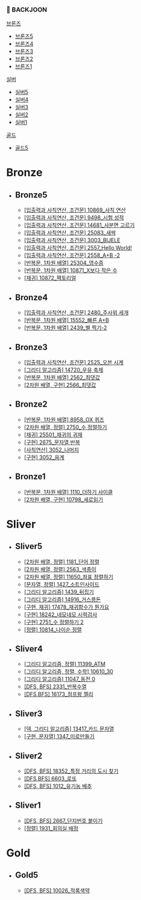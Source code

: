 ### 📌 BACKJOON

[브론즈](#bronze)
- [브론즈5](#bronze5)
- [브론즈4](#bronze4)
- [브론즈3](#bronze3)
- [브론즈2](#bronze2)
- [브론즈1](#bronze1)

[실버](#sliver)
- [실버5](#sliver5)
- [실버4](#sliver4)
- [실버3](#sliver3)
- [실버2](#sliver2)
- [실버1](#sliver1)

[골드](#gold)
- [골드5](#gold5)

# Bronze

* ## Bronze5
  * [[입출력과 사칙연산, 조건문] 10869_사칙 연산](https://github.com/Mins00oo/PythonStudy_CT/blob/main/BACKJOON/Python/B5/B5_10869_%EC%82%AC%EC%B9%99%EC%97%B0%EC%82%B0.py)
  * [[입출력과 사칙연산, 조건문] 9498_시험 성적](https://github.com/Mins00oo/PythonStudy_CT/blob/main/BACKJOON/Python/B5/B5_9498_%EC%8B%9C%ED%97%98%20%EC%84%B1%EC%A0%81.py)
  * [[입출력과 사칙연산, 조건문] 14681_사분면 고르기](https://github.com/Mins00oo/PythonStudy_CT/blob/main/BACKJOON/Python/B5/B5_14681_%EC%82%AC%EB%B6%84%EB%A9%B4%20%EA%B3%A0%EB%A5%B4%EA%B8%B0.py)
  * [[입출력과 사칙연산, 조건문] 25083_새싹](https://github.com/Mins00oo/PythonStudy_CT/blob/main/BACKJOON/Python/B5/B5_25083_%EC%83%88%EC%8B%B9.py)
  * [[입출력과 사칙연산, 조건문] 3003_BIJELE](https://github.com/Mins00oo/PythonStudy_CT/blob/main/BACKJOON/Python/B5/B5_3003_BIJELE.py)
  * [[입출력과 사칙연산, 조건문] 2557_Hello World!](https://github.com/Mins00oo/PythonStudy_CT/blob/main/BACKJOON/Python/B5/B5_2557_Hello%20World.py)
  * [[입출력과 사칙연산, 조건문] 2558_A+B -2](https://github.com/Mins00oo/PythonStudy_CT/blob/main/BACKJOON/Python/B5/B5_2558_A%2BB%20-2.py)
  * [[반복문, 1차원 배열] 25304_영수증](https://github.com/Mins00oo/PythonStudy_CT/blob/main/BACKJOON/Python/B5/B5_25304_%EC%98%81%EC%88%98%EC%A6%9D.py)
  * [[반복문, 1차원 배열] 10871_X보다 작은 수](https://github.com/Mins00oo/PythonStudy_CT/blob/main/BACKJOON/Python/B5/B5_10871_X%EB%B3%B4%EB%8B%A4%20%EC%9E%91%EC%9D%80%20%EC%88%98.py)
  * [[재귀] 10872_팩토리얼](https://github.com/Mins00oo/PythonStudy_CT/blob/main/BACKJOON/Python/B5/B5_10872_%ED%8C%A9%ED%86%A0%EB%A6%AC%EC%96%BC.py)
 * ## Bronze4
   * [[입출력과 사칙연산, 조건문] 2480_주사위 세개](https://github.com/Mins00oo/PythonStudy_CT/blob/main/BACKJOON/Python/B4/B4_2480_%EC%A3%BC%EC%82%AC%EC%9C%84%20%EC%84%B8%EA%B0%9C.py)
   * [[반복문, 1차원 배열] 15552_빠른 A+B](https://github.com/Mins00oo/PythonStudy_CT/blob/main/BACKJOON/Python/B4/B4_15552_%EB%B9%A0%EB%A5%B8%20A%2BB.py)
   * [[반복문, 1차원 배열] 2439_별 찍기-2](https://github.com/Mins00oo/PythonStudy_CT/blob/main/BACKJOON/Python/B4/B4_2439_%EB%B3%84%20%EC%B0%8D%EA%B8%B0-2.py)
 * ## Bronze3
   * [[입출력과 사칙연산, 조건문] 2525_오븐 시계](https://github.com/Mins00oo/PythonStudy_CT/blob/main/BACKJOON/Python/B3/B3_2525_%EC%98%A4%EB%B8%90%EC%8B%9C%EA%B3%84.py)
   * [[그리디 알고리즘] 14720_우유 축제](https://github.com/Mins00oo/PythonStudy_CT/blob/main/BACKJOON/Python/B3/B3_14720_%EC%9A%B0%EC%9C%A0%20%EC%B6%95%EC%A0%9C.py)
   * [[반복문, 1차원 배열] 2562_최댓값](https://github.com/Mins00oo/PythonStudy_CT/blob/main/BACKJOON/Python/B3/B3_2562_%EC%B5%9C%EB%8C%93%EA%B0%92.py)
   * [[2차원 배열, 구현] 2566_최댓값](https://github.com/Mins00oo/PythonStudy_CT/blob/main/BACKJOON/Python/B3/B3_2566_%EC%B5%9C%EB%8C%93%EA%B0%92.py)
 * ## Bronze2
   * [[반복문, 1차원 배열] 8958_OX 퀴즈](https://github.com/Mins00oo/PythonStudy_CT/blob/main/BACKJOON/Python/B2/B2_8958_OX%ED%80%B4%EC%A6%88.py)
   * [[2차원 배열, 정렬] 2750_수 정렬하기](https://github.com/Mins00oo/PythonStudy_CT/blob/main/BACKJOON/Python/B2/B2_2750_%EC%88%98%20%EC%A0%95%EB%A0%AC%ED%95%98%EA%B8%B0.py)
   * [[재귀] 25501_재귀의 귀재](https://github.com/Mins00oo/PythonStudy_CT/blob/main/BACKJOON/Python/B2/B2_25501_%EC%9E%AC%EA%B7%80%EC%9D%98%20%EA%B7%80%EC%9E%AC.py)
   * [[구현] 2675_문자열 반복](https://github.com/Mins00oo/PythonStudy_CT/blob/main/BACKJOON/Python/B2/B2_2675_%EB%AC%B8%EC%9E%90%EC%97%B4%20%EB%B0%98%EB%B3%B5.py)
   * [[사칙연산] 3052_나머지](https://github.com/Mins00oo/PythonStudy_CT/blob/main/BACKJOON/Python/B2/B2_3052_%EB%82%98%EB%A8%B8%EC%A7%80.py)
   * [[구현] 3052_음계](https://github.com/Mins00oo/PythonStudy_CT/blob/main/BACKJOON/Python/B2/B2_2920_%EC%9D%8C%EA%B3%84.py)
 * ## Bronze1
   * [[반복문, 1차원 배열] 1110_더하기 사이클](https://github.com/Mins00oo/PythonStudy_CT/blob/main/BACKJOON/Python/B1/B1_1110_%EB%8D%94%ED%95%98%EA%B8%B0%20%EC%82%AC%EC%9D%B4%ED%81%B4.py)
   * [[2차원 배열, 구현] 10798_세로읽기](https://github.com/Mins00oo/PythonStudy_CT/blob/main/BACKJOON/Python/B1/B1_10798_%EC%84%B8%EB%A1%9C%EC%9D%BD%EA%B8%B0.py)


# Sliver

 * ## Sliver5
   * [[2차원 배열, 정렬] 1181_단어 정렬](https://github.com/Mins00oo/PythonStudy_CT/blob/main/BACKJOON/Python/S5/S5_1181_%EB%8B%A8%EC%96%B4%20%EC%A0%95%EB%A0%AC.py)
   * [[2차원 배열, 정렬] 2563_색종이](https://github.com/Mins00oo/PythonStudy_CT/blob/main/BACKJOON/Python/S5/S5_2563_%EC%83%89%EC%A2%85%EC%9D%B4.py)
   * [[2차원 배열, 정렬] 11650_좌표 정렬하기](https://github.com/Mins00oo/PythonStudy_CT/blob/main/BACKJOON/Python/S5/S5_11650_%EC%A2%8C%ED%91%9C%20%EC%A0%95%EB%A0%AC%ED%95%98%EA%B8%B0.py)
   * [[문자열, 정렬] 1427_소트인사이드](https://github.com/Mins00oo/PythonStudy_CT/blob/main/BACKJOON/Python/S5/S5_1427_%EC%86%8C%ED%8A%B8%EC%9D%B8%EC%82%AC%EC%9D%B4%EB%93%9C.py)
   * [[그리디 알고리즘] 1439_뒤집기](https://github.com/Mins00oo/PythonStudy_CT/blob/main/BACKJOON/Python/S5/S5_1439_%EB%92%A4%EC%A7%91%EA%B8%B0.py)
   * [[그리디 알고리즘] 14916_거스름돈](https://github.com/Mins00oo/PythonStudy_CT/blob/main/BACKJOON/Python/S5/S5_14916_%EA%B1%B0%EC%8A%A4%EB%A6%84%EB%8F%88.py)
   * [[구현, 재귀] 17478_재귀함수가 뭔가요](https://github.com/Mins00oo/PythonStudy_CT/blob/main/BACKJOON/Python/S5/S5_17478_%EC%9E%AC%EA%B7%80%ED%95%A8%EC%88%98%EA%B0%80%20%EB%AD%94%EA%B0%80%EC%9A%94.py)
   * [[구현] 18242_네모네모 시력검사](https://github.com/Mins00oo/PythonStudy_CT/blob/main/BACKJOON/Python/S5/S5_18242_%EB%84%A4%EB%AA%A8%EB%84%A4%EB%AA%A8%20%EC%8B%9C%EB%A0%A5%EA%B2%80%EC%82%AC.py)
   * [[구현] 2751_수 정렬하기 2](https://github.com/Mins00oo/PythonStudy_CT/blob/main/BACKJOON/Python/S5/S5_2751_%EC%88%98%20%EC%A0%95%EB%A0%AC%ED%95%98%EA%B8%B0%202.py)
   * [[정렬] 10814_나이순 정렬](https://github.com/Mins00oo/PythonStudy_CT/blob/main/BACKJOON/Python/S5/S5_10814_%EB%82%98%EC%9D%B4%EC%88%9C%20%EC%A0%95%EB%A0%AC.py)
 * ## Sliver4
   * [[그리디 알고리즘, 정렬] 11399_ATM](https://github.com/Mins00oo/PythonStudy_CT/blob/main/BACKJOON/Python/S4/S4_11399_ATM.py)
   * [[그리디 알고리즘, 정렬, 수학] 10610_30](https://github.com/Mins00oo/PythonStudy_CT/blob/main/BACKJOON/Python/S4/S4_10610_30.py)
   * [[그리디 알고리즘] 11047_동전 0](https://github.com/Mins00oo/PythonStudy_CT/blob/main/BACKJOON/Python/S4/S4_11047_%EB%8F%99%EC%A0%84%200.py)
   * [[DFS, BFS] 2331_반복수열](https://github.com/Mins00oo/PythonStudy_CT/blob/main/BACKJOON/Python/S4/S4_2331_%EB%B0%98%EB%B3%B5%EC%88%98%EC%97%B4.py)
   * [[DFS,BFS] 16173_점프왕 젤리](https://github.com/Mins00oo/PythonStudy_CT/blob/main/BACKJOON/Python/S4/S4_16173_%EC%A0%90%ED%94%84%EC%99%95%20%EC%A0%A4%EB%A6%AC.py)
 * ## Sliver3
   * [[덱, 그리디 알고리즘] 13417_카드 문자열](https://github.com/Mins00oo/PythonStudy_CT/blob/main/BACKJOON/Python/S3/S3_13417_%EC%B9%B4%EB%93%9C%20%EB%AC%B8%EC%9E%90%EC%97%B4.py)
   * [[구현, 문자열] 1347_미로만들기](https://github.com/Mins00oo/PythonStudy_CT/blob/main/BACKJOON/Python/S3/S3_1347_%EB%AF%B8%EB%A1%9C%20%EB%A7%8C%EB%93%A4%EA%B8%B0.py)
 * ## Sliver2
   * [[DFS, BFS] 18352_특정 거리의 도시 찾기](https://github.com/Mins00oo/PythonStudy_CT/blob/main/BACKJOON/Python/S2/S2_18352_%ED%8A%B9%EC%A0%95%20%EA%B1%B0%EB%A6%AC%EC%9D%98%20%EB%8F%84%EC%8B%9C%EC%B0%BE%EA%B8%B0.py)
   * [[DFS,BFS] 6603_로또](https://github.com/Mins00oo/PythonStudy_CT/blob/main/BACKJOON/Python/S2/S2_6603_%EB%A1%9C%EB%98%90.py)
   * [[DFS, BFS] 1012_유기농 배추](https://github.com/Mins00oo/PythonStudy_CT/blob/main/BACKJOON/Python/S2/S2_1012_%EC%9C%A0%EA%B8%B0%EB%86%8D%20%EB%B0%B0%EC%B6%94.py)
 * ## Sliver1
   * [[DFS, BFS] 2667_단지번호 붙이기](https://github.com/Mins00oo/PythonStudy_CT/blob/main/BACKJOON/Python/S1/S1_2667_%EB%8B%A8%EC%A7%80%EB%B2%88%ED%98%B8%20%EB%B6%99%EC%9D%B4%EA%B8%B0.py)
   * [[정렬] 1931_회의실 배정](https://github.com/Mins00oo/PythonStudy_CT/blob/main/BACKJOON/Python/S1/S1_1931_%ED%9A%8C%EC%9D%98%EC%8B%A4%20%EB%B0%B0%EC%A0%95.py)

# Gold 
* ## Gold5
    * [[DFS, BFS] 10026_적록색약](https://github.com/Mins00oo/PythonStudy_CT/blob/main/BACKJOON/Python/G5/G5_10026_%EC%A0%81%EB%A1%9D%EC%83%89%EC%95%BD.py)

